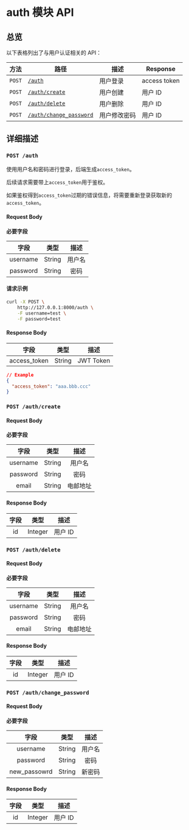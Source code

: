 # auth 模块 API

## 总览

以下表格列出了与用户认证相关的 API：

| 方法   | 路径                     | 描述     | Response     |
| ------ | ------------------------ | -------- | ------------ |
| `POST` | [`/auth`](#post-auth)    | 用户登录 | access token |
| `POST` | [`/auth/create`](#post-) | 用户创建 | 用户 ID      |
| `POST` | [`/auth/delete`](#post-) | 用户删除 | 用户 ID      |
| `POST` | [`/auth/change_password`](#post-) | 用户修改密码 | 用户 ID |

## 详细描述

### `POST /auth`

使用用户名和密码进行登录，后端生成`access_token`。

后续请求需要带上`access_token`用于鉴权。

如果鉴权得到`access_token`过期的错误信息，将需要重新登录获取新的`access_token`。

#### Request Body

**必要字段**

|   字段   |  类型  |  描述  |
| :------: | :----: | :----: |
| username | String | 用户名 |
| password | String |  密码  |

#### 请求示例

```bash
curl -X POST \
    http://127.0.0.1:8000/auth \
    -F username=test \
    -F password=test
```

#### Response Body

|     字段     |  类型  |   描述    |
| :----------: | :----: | :-------: |
| access_token | String | JWT Token |

```json
// Example
{
  "access_token": "aaa.bbb.ccc"
}
```

### `POST /auth/create`

#### Request Body

**必要字段**

|   字段   |  类型  |   描述   |
| :------: | :----: | :------: |
| username | String |  用户名  |
| password | String |   密码   |
|  email   | String | 电邮地址 |

#### Response Body

| 字段 |  类型   |  描述   |
| :--: | :-----: | :-----: |
|  id  | Integer | 用户 ID |

### `POST /auth/delete`

#### Request Body

**必要字段**

|   字段   |  类型  |   描述   |
| :------: | :----: | :------: |
| username | String |  用户名  |
| password | String |   密码   |
|  email   | String | 电邮地址 |

#### Response Body

| 字段 |  类型   |  描述   |
| :--: | :-----: | :-----: |
|  id  | Integer | 用户 ID |

### `POST /auth/change_password`

#### Request Body

**必要字段**

|     字段     |  类型  |  描述  |
| :----------: | :----: | :----: |
|   username   | String | 用户名 |
|   password   | String |  密码  |
| new_passowrd | String | 新密码 |

#### Response Body

| 字段 |  类型   |  描述   |
| :--: | :-----: | :-----: |
|  id  | Integer | 用户 ID |

